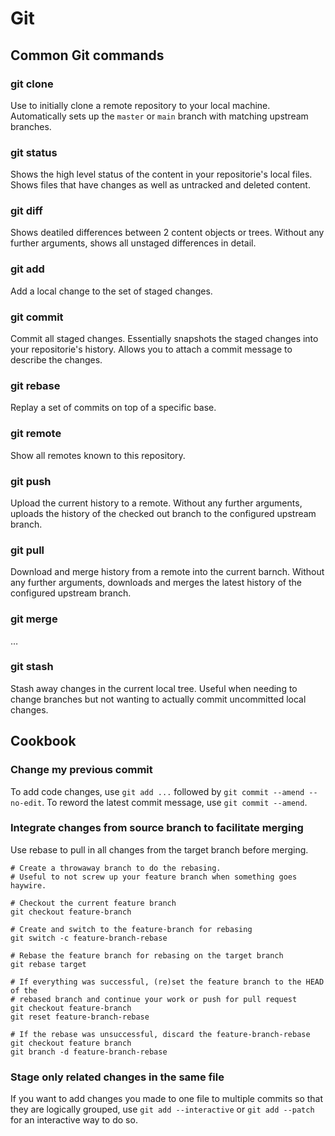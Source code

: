 # Git

## Common Git commands

### git clone

Use to initially clone a remote repository to your local machine. Automatically sets up
the `master` or `main` branch with matching upstream branches.

### git status

Shows the high level status of the content in your repositorie's local files.
Shows files that have changes as well as untracked and deleted content.

### git diff

Shows deatiled differences between 2 content objects or trees.
Without any further arguments, shows all unstaged differences in detail.

### git add

Add a local change to the set of staged changes.

### git commit

Commit all staged changes. Essentially snapshots the staged changes into your repositorie's
history. Allows you to attach a commit message to describe the changes.

### git rebase

Replay a set of commits on top of a specific base.

### git remote

Show all remotes known to this repository.

### git push

Upload the current history to a remote. Without any further arguments, uploads the
history of the checked out branch to the configured upstream branch.

### git pull

Download and merge history from a remote into the current barnch. Without any
further arguments, downloads and merges the latest history of the configured upstream branch.

### git merge

…

### git stash

Stash away changes in the current local tree. Useful when needing to change branches
but not wanting to actually commit uncommitted local changes.

## Cookbook

### Change my previous commit

To add code changes, use `git add ...` followed by `git commit --amend --no-edit`.
To reword the latest commit message, use `git commit --amend`.

### Integrate changes from source branch to facilitate merging

Use rebase to pull in all changes from the target branch before merging.

```
# Create a throwaway branch to do the rebasing.
# Useful to not screw up your feature branch when something goes haywire.

# Checkout the current feature branch
git checkout feature-branch

# Create and switch to the feature-branch for rebasing
git switch -c feature-branch-rebase

# Rebase the feature branch for rebasing on the target branch
git rebase target

# If everything was successful, (re)set the feature branch to the HEAD of the
# rebased branch and continue your work or push for pull request
git checkout feature-branch
git reset feature-branch-rebase

# If the rebase was unsuccessful, discard the feature-branch-rebase
git checkout feature branch
git branch -d feature-branch-rebase
```

### Stage only related changes in the same file

If you want to add changes you made to one file to multiple commits so that they are
logically grouped, use `git add --interactive` or `git add --patch` for an interactive
way to do so.

